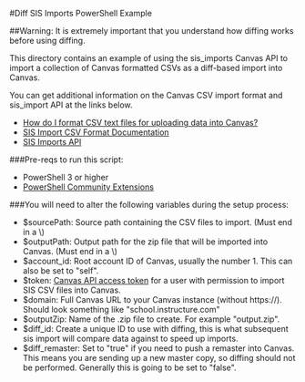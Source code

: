 #Diff SIS Imports PowerShell Example

##Warning: It is extremely important that you understand how diffing works before using diffing.

This directory contains an example of using the sis_imports Canvas API to import a collection of Canvas formatted CSVs as a diff-based import into Canvas.

You can get additional information on the Canvas CSV import format and sis_import API at the links below.

* [How do I format CSV text files for uploading data into Canvas?](https://guides.instructure.com/m/4214/l/164118-how-do-i-format-csv-text-files-for-uploading-data-into-canvas)
* [SIS Import CSV Format Documentation](https://canvas.instructure.com/doc/api/file.sis_csv.html)
* [SIS Imports API](https://canvas.instructure.com/doc/api/sis_imports.html)

###Pre-reqs to run this script:

* PowerShell 3 or higher
* [PowerShell Community Extensions](https://pscx.codeplex.com/)

###You will need to alter the following variables during the setup process:

* $sourcePath:  Source path containing the CSV files to import. (Must end in a \\)
* $outputPath: Output path for the zip file that will be imported into Canvas. (Must end in a \\)
* $account_id: Root account ID of Canvas, usually the number 1. This can also be set to "self".
* $token: [Canvas API access token](https://community.canvaslms.com/docs/DOC-3013) for a user with permission to import SIS  CSV files into Canvas.
* $domain: Full Canvas URL to your Canvas instance (without https://). Should look something like "school.instructure.com"
* $outputZip: Name of the .zip file to create. For example "output.zip".
* $diff_id: Create a unique ID to use with diffing, this is what subsequent sis import will compare data against to speed up imports.
* $diff_remaster: Set to "true" if you need to push a remaster into Canvas. This means you are sending up a new master copy, so diffing should not be performed. Generally this is going to be set to "false".
